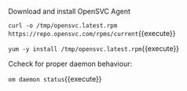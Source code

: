 Download and install OpenSVC Agent

`curl -o /tmp/opensvc.latest.rpm https://repo.opensvc.com/rpms/current`{{execute}}

`yum -y install /tmp/opensvc.latest.rpm`{{execute}}

Ccheck for proper daemon behaviour:

`om daemon status`{{execute}}

